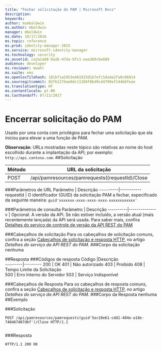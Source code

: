 ```yaml
---
title: "Fechar solicitação do PAM | Microsoft Docs"
description: 
keywords: 
author: msmbaldwin
ms.author: mbaldwin
manager: mbaldwin
ms.date: 10/17/2016
ms.topic: reference
ms.prod: identity-manager-2015
ms.service: microsoft-identity-manager
ms.technology: security
ms.assetid: ca3a1a68-9a2b-47da-bfc1-eaa360cbe609
audience: developer
ms.reviewer: mwahl
ms.suite: ems
ms.openlocfilehash: 181bf1a2953e461925d1b7efc5da4a2fa0c86914
ms.sourcegitcommit: 02fb1274ae0dc11288f8bd9cd4799af144b8feae
ms.translationtype: HT
ms.contentlocale: pt-BR
ms.lasthandoff: 07/13/2017
---
```

# <a name="close-pam-request"></a>Encerrar solicitação do PAM
Usado por uma conta com privilégios para fechar uma solicitação que ela iniciou para elevar a uma função de PAM.

**Observação**: URLs mostradas neste tópico são relativas ao nome do host escolhido durante a implantação da API; por exemplo: `http://api.contoso.com`.
##<a name="request"></a>Solicitação


Método  |URL da solicitação  
---------|---------
POST     |/api/pamresources/pamrequests({requestId)/Close

###<a name="url-parameters"></a>Parâmetros de URL
Parâmetro | Descrição
----------|-----------
requestId | O identificador (GUID) da solicitação PAM a fechar, especificado da seguinte maneira: `guid'xxxxxxx-xxxx-xxxx-xxxx-xxxxxxxxxxxx'`

###<a name="query-parameters"></a>Parâmetros de consulta
Parâmetro | Descrição
----------|--------------
v | Opcional. A versão da API. Se não estiver incluído, a versão atual (mais recentemente lançada) da API será usada. Para saber mais, confira [Detalhes do serviço de controle de versão da API REST do PAM](privileged-access-management-rest-api-service-details.md#versioning)

###<a name="request-headers"></a>Cabeçalhos de solicitação
Para os cabeçalhos de solicitação comuns, confira a seção [Cabeçalhos de solicitação e resposta HTTP](privileged-access-management-rest-api-service-details.md#http-request-and-response-headers), no artigo *Detalhes do serviço da API REST do PAM*.
###<a name="request-body"></a>Corpo da solicitação
nenhuma

##<a name="response"></a>Resposta
###<a name="response-codes"></a>Códigos de resposta
Código  |Descrição  
---------|---------
200 | OK
401 | Não autorizado
403 | Proibido
408 | Tempo Limite da Solicitação   
500 | Erro Interno do Servidor
503 | Serviço Indisponível

###<a name="response-headers"></a>Cabeçalhos de Resposta
Para os cabeçalhos de resposta comuns, confira a seção [Cabeçalhos de solicitação e resposta HTTP](privileged-access-management-rest-api-service-details.md#http-request-and-response-headers), no artigo *Detalhes do serviço da API REST do PAM*.
###<a name="response-body"></a>Corpo da Resposta
nenhuma
##<a name="example"></a>Exemplo

###<a name="request"></a>Solicitação
```
POST /api/pamresources/pamrequests(guid'5ec10e61-cdd1-404e-a18e-740467d87dbf')/Close HTTP/1.1


```
###<a name="response"></a>Resposta
```
HTTP/1.1 200 OK

```       
